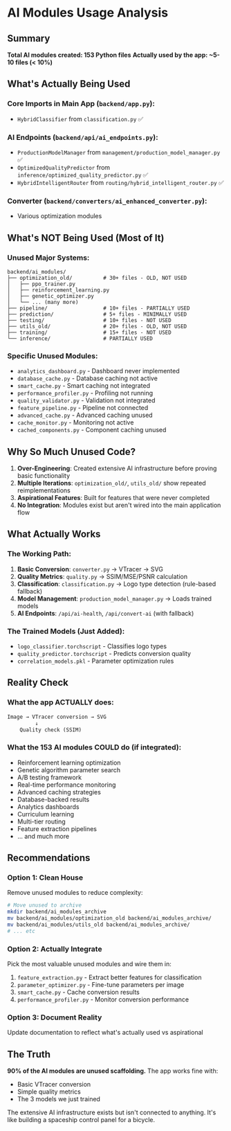 # AI Modules Usage Analysis

## Summary
**Total AI modules created: 153 Python files**
**Actually used by the app: ~5-10 files (< 10%)**

## What's Actually Being Used

### Core Imports in Main App (`backend/app.py`):
- `HybridClassifier` from `classification.py` ✅

### AI Endpoints (`backend/api/ai_endpoints.py`):
- `ProductionModelManager` from `management/production_model_manager.py` ✅
- `OptimizedQualityPredictor` from `inference/optimized_quality_predictor.py` ✅
- `HybridIntelligentRouter` from `routing/hybrid_intelligent_router.py` ✅

### Converter (`backend/converters/ai_enhanced_converter.py`):
- Various optimization modules

## What's NOT Being Used (Most of It)

### Unused Major Systems:
```
backend/ai_modules/
├── optimization_old/          # 30+ files - OLD, NOT USED
│   ├── ppo_trainer.py
│   ├── reinforcement_learning.py
│   ├── genetic_optimizer.py
│   └── ... (many more)
├── pipeline/                  # 10+ files - PARTIALLY USED
├── prediction/                # 5+ files - MINIMALLY USED
├── testing/                   # 10+ files - NOT USED
├── utils_old/                 # 20+ files - OLD, NOT USED
├── training/                  # 15+ files - NOT USED
└── inference/                 # PARTIALLY USED
```

### Specific Unused Modules:
- `analytics_dashboard.py` - Dashboard never implemented
- `database_cache.py` - Database caching not active
- `smart_cache.py` - Smart caching not integrated
- `performance_profiler.py` - Profiling not running
- `quality_validator.py` - Validation not integrated
- `feature_pipeline.py` - Pipeline not connected
- `advanced_cache.py` - Advanced caching unused
- `cache_monitor.py` - Monitoring not active
- `cached_components.py` - Component caching unused

## Why So Much Unused Code?

1. **Over-Engineering**: Created extensive AI infrastructure before proving basic functionality
2. **Multiple Iterations**: `optimization_old/`, `utils_old/` show repeated reimplementations
3. **Aspirational Features**: Built for features that were never completed
4. **No Integration**: Modules exist but aren't wired into the main application flow

## What Actually Works

### The Working Path:
1. **Basic Conversion**: `converter.py` → VTracer → SVG
2. **Quality Metrics**: `quality.py` → SSIM/MSE/PSNR calculation
3. **Classification**: `classification.py` → Logo type detection (rule-based fallback)
4. **Model Management**: `production_model_manager.py` → Loads trained models
5. **AI Endpoints**: `/api/ai-health`, `/api/convert-ai` (with fallback)

### The Trained Models (Just Added):
- `logo_classifier.torchscript` - Classifies logo types
- `quality_predictor.torchscript` - Predicts conversion quality
- `correlation_models.pkl` - Parameter optimization rules

## Reality Check

### What the app ACTUALLY does:
```python
Image → VTracer conversion → SVG
         ↓
    Quality check (SSIM)
```

### What the 153 AI modules COULD do (if integrated):
- Reinforcement learning optimization
- Genetic algorithm parameter search
- A/B testing framework
- Real-time performance monitoring
- Advanced caching strategies
- Database-backed results
- Analytics dashboards
- Curriculum learning
- Multi-tier routing
- Feature extraction pipelines
- ... and much more

## Recommendations

### Option 1: Clean House
Remove unused modules to reduce complexity:
```bash
# Move unused to archive
mkdir backend/ai_modules_archive
mv backend/ai_modules/optimization_old backend/ai_modules_archive/
mv backend/ai_modules/utils_old backend/ai_modules_archive/
# ... etc
```

### Option 2: Actually Integrate
Pick the most valuable unused modules and wire them in:
1. `feature_extraction.py` - Extract better features for classification
2. `parameter_optimizer.py` - Fine-tune parameters per image
3. `smart_cache.py` - Cache conversion results
4. `performance_profiler.py` - Monitor conversion performance

### Option 3: Document Reality
Update documentation to reflect what's actually used vs aspirational

## The Truth

**90% of the AI modules are unused scaffolding.** The app works fine with:
- Basic VTracer conversion
- Simple quality metrics
- The 3 models we just trained

The extensive AI infrastructure exists but isn't connected to anything. It's like building a spaceship control panel for a bicycle.